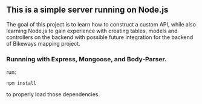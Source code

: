 ## This is a simple server running on Node.js

The goal of this project is to learn how to construct a custom API, while also learning
Node.js to gain experience with creating tables, models and controllers on the backend with
possible future integration for the backend of Bikeways mapping project.

### Runnning with Express, Mongoose, and Body-Parser.

run:

`npm install`

to properly load those dependencies.



